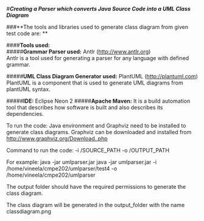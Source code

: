 	 	 	
#**_Creating a Parser which converts Java Source Code into a UML Class Diagram_** 

###**The tools and libraries used to generate class diagram from given test code are:  **

####**Tools used:**  
#####**Grammar Parser used:** Antlr (http://www.antlr.org)  
Antlr is a tool used for generating a parser for any language with defined grammar.

#####**UML Class Diagram Generator used:** PlantUML (http://plantuml.com)
PlantUML is a component that is used to generate UML diagrams from plantUML syntax.

#####**IDE:** Eclipse Neon 2
#####**Apache Maven:** It is a build automation tool that describes how software is built and also describes its dependencies.

To run the code:
Java environment and Graphviz need to be installed to generate class diagrams. Graphviz can be downloaded and installed from http://www.graphviz.org/Download..php


Command to run the code:
-i /SOURCE_PATH -o /OUTPUT_PATH

For example:
java -jar umlparser.jar java -jar umlparser.jar -i /home/vineela/cmpe202/umlparser/test4 -o /home/vineela/cmpe202/umlparser

The output folder should have the required permissions to generate the class diagram.

The class diagram will be generated in the output_folder with the name classdiagram.png

